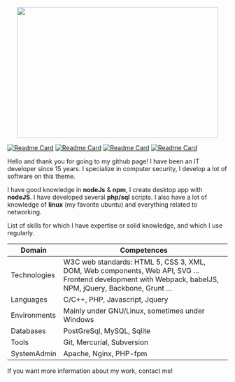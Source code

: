  
<p align="center">
  <img width="460" height="300" src="https://github-readme-stats.vercel.app/api?username=atmoner&show_icons=true&theme=github_dark&custom_title=atmoner%27%20Github%20stats">
</p>


[![Readme Card](https://github-readme-stats.vercel.app/api/pin/?username=atmoner&repo=web-wallet)](https://github.com/atmoner/web-wallet)
[![Readme Card](https://github-readme-stats.vercel.app/api/pin/?username=CosmoFolio&repo=light-folio)](https://github.com/CosmoFolio/light-folio)
[![Readme Card](https://github-readme-stats.vercel.app/api/pin/?username=atmoner&repo=TwitWork)](https://github.com/atmoner/TwitWork)
[![Readme Card](https://github-readme-stats.vercel.app/api/pin/?username=atmoner&repo=cosmos-tool)](https://github.com/atmoner/cosmos-tool)

Hello and thank you for going to my github page!
I have been an IT developer since 15 years.
I specialize in computer security, I develop a lot of software on this theme.

I have good knowledge in **nodeJs** & **npm**, I create desktop app with **nodeJS**.
I have developed several **php/sql** scripts.
I also have a lot of knowledge of **linux** (my favorite ubuntu) and everything related to networking.

List of skills for which I have expertise or solid knowledge, and which I use regularly.

|  Domain | Competences  |
|--|--|
|Technologies  |W3C web standards: HTML 5, CSS 3, XML, DOM, Web components, Web API, SVG ... Frontend development with Webpack, babelJS, NPM, jQuery, Backbone, Grunt ...  |
|Languages  |C/C++, PHP, Javascript, Jquery   |
|Environments |Mainly under GNU/Linux, sometimes under Windows   |
|Databases | PostGreSql, MySQL, Sqlite |
|Tools |Git, Mercurial, Subversion  |
|SystemAdmin | Apache, Nginx, PHP-fpm |

If you want more information about my work, contact me!



